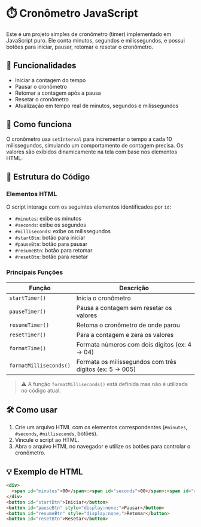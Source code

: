 # ⏱️ Cronômetro JavaScript

Este é um projeto simples de cronômetro (timer) implementado em JavaScript puro. Ele conta minutos, segundos e milissegundos, e possui botões para iniciar, pausar, retomar e resetar o cronômetro.

## 🚀 Funcionalidades

- Iniciar a contagem do tempo
- Pausar o cronômetro
- Retomar a contagem após a pausa
- Resetar o cronômetro
- Atualização em tempo real de minutos, segundos e milissegundos

## 🧠 Como funciona

O cronômetro usa `setInterval` para incrementar o tempo a cada 10 milissegundos, simulando um comportamento de contagem precisa. Os valores são exibidos dinamicamente na tela com base nos elementos HTML.

## 📁 Estrutura do Código

### Elementos HTML

O script interage com os seguintes elementos identificados por `id`:

- `#minutes`: exibe os minutos
- `#seconds`: exibe os segundos
- `#milliseconds`: exibe os milissegundos
- `#startBtn`: botão para iniciar
- `#pauseBtn`: botão para pausar
- `#resumeBtn`: botão para retomar
- `#resetBtn`: botão para resetar

### Principais Funções

| Função             | Descrição                                      |
|--------------------|-----------------------------------------------|
| `startTimer()`     | Inicia o cronômetro                           |
| `pauseTimer()`     | Pausa a contagem sem resetar os valores       |
| `resumeTimer()`    | Retoma o cronômetro de onde parou             |
| `resetTimer()`     | Para a contagem e zera os valores             |
| `formatTime()`     | Formata números com dois dígitos (ex: 4 → 04) |
| `formatMilliseconds()` | Formata os milissegundos com três dígitos (ex: 5 → 005) |

> ⚠️ A função `formatMilliseconds()` está definida mas não é utilizada no código atual.

## 🛠️ Como usar

1. Crie um arquivo HTML com os elementos correspondentes (`#minutes`, `#seconds`, `#milliseconds`, botões).
2. Vincule o script ao HTML.
3. Abra o arquivo HTML no navegador e utilize os botões para controlar o cronômetro.

## 💡 Exemplo de HTML

```html
<div>
  <span id="minutes">00</span>:<span id="seconds">00</span>:<span id="milliseconds">000</span>
</div>
<button id="startBtn">Iniciar</button>
<button id="pauseBtn" style="display:none;">Pausar</button>
<button id="resumeBtn" style="display:none;">Retomar</button>
<button id="resetBtn">Resetar</button>
